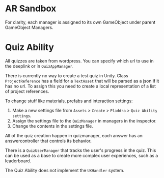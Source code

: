 # AR Sandbox 

For clarity, each manager is assigned to its own GameObject under parent GameObject Managers. 

# Quiz Ability

All quizzes are taken from wordpress. You can specify which url to use in the deeplink or in `QuizAppManager`.

There is currently no way to create a test quiz in Unity. Class `ProjectReference` has a field for a `TextAsset` that will be parsed as a json if it has no url. To assign this you need to create a local representation of a list of project references. 

To change stuff like materials, prefabs and interaction settings: 
1. Make a new settings file from `Assets` > `Create` > `Pladdra` > `Quiz Ability settings`.
2. Assign the settings file to the `QuizManager` in managers in the inspector. 
3. Change the contents in the settings file.

All of the quiz creation happen in quizmanager, each answer has an answercontroller that controls its behavior.

There is a `QuizUserManager` that tracks the user's progress in the quiz. This can be used as a base to create more complex user experiences, such as a leaderboard.

The Quiz Ability does not implement the `UXHandler` system. 